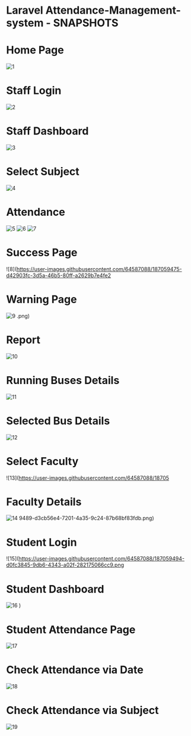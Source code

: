 # Laravel Attendance-Management-system - SNAPSHOTS
# Home Page
![1](https://user-images.githubusercontent.com/64587088/187059451-ad46312a-5e75-4eb3-8107-bb8845409725.png)
# Staff Login
![2](https://user-images.githubusercontent.com/64587088/187059454-dee7d335-6b7b-4a95-afe4-385cb119f61e.png)
# Staff Dashboard
![3](https://user-images.githubusercontent.com/64587088/187059458-e3f51ff0-bd1c-4837-8d52-88452062750c.png)
# Select Subject
![4](https://user-images.githubusercontent.com/64587088/187059463-dcd4dd7a-5a3f-400a-b4a1-f7034d2d0c9b.png)
# Attendance
![5](https://user-images.githubusercontent.com/64587088/187059467-fba66d00-77c4-4eee-9a09-204245e6e0ba.jpg)
![6](https://user-images.githubusercontent.com/64587088/187059469-0ba8e75b-4d83-49b9-93ee-af22e64f65c6.jpg)
![7](https://user-images.githubusercontent.com/64587088/187059470-b9207a6f-9632-4d18-9b33-cb36b2a14409.jpg)
# Success Page
![8](https://user-images.githubusercontent.com/64587088/187059475-d42903fc-3d5a-46b5-80ff-a2629b7e4fe2
# Warning Page
![9](https://user-images.githubusercontent.com/64587088/187059477-9e404bc1-816d-4dde-ae39-0c13f20eb7c6.png)
.png)
# Report 
![10](https://user-images.githubusercontent.com/64587088/187059481-587885dd-37ce-4435-b490-2ee8b1c98833.png)
# Running Buses Details
![11](https://user-images.githubusercontent.com/64587088/187059482-02f7a9d4-0807-4da2-b029-b40f807a7b9a.png)
# Selected Bus Details
![12](https://user-images.githubusercontent.com/64587088/187059486-ec39404d-628a-4a6d-80e2-18e308e6546e.png)
# Select Faculty
![13](https://user-images.githubusercontent.com/64587088/18705
# Faculty Details
![14](https://user-images.githubusercontent.com/64587088/187059492-e5c6080f-1b4b-474a-808a-a5dbe59d0e83.png)
9489-d3cb56e4-7201-4a35-9c24-87b68bf83fdb.png)
# Student Login
![15](https://user-images.githubusercontent.com/64587088/187059494-d0fc3845-9db6-4343-a02f-282175066cc9.png
# Student Dashboard
![16](https://user-images.githubusercontent.com/64587088/187059499-8204d933-e425-4ee9-9262-f8f4d03d8a97.png)
)
# Student Attendance Page
![17](https://user-images.githubusercontent.com/64587088/187059501-da539da6-e4a0-43e4-a66a-f87cc0dba66f.png)
# Check Attendance via Date
![18](https://user-images.githubusercontent.com/64587088/187059506-d1cd46f2-f00b-4f77-a072-1382429b745d.png)
# Check Attendance via Subject
![19](https://user-images.githubusercontent.com/64587088/187059514-1ccbbc6d-9bbf-4ef7-b392-bcf10790f7a0.png)
